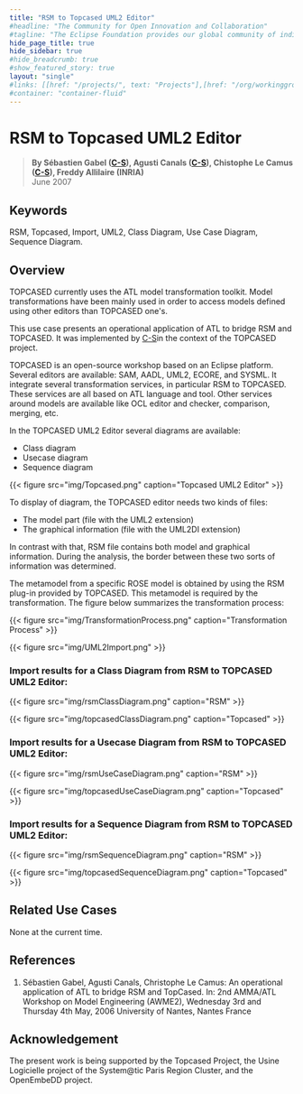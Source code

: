 ```yaml
---
title: "RSM to Topcased UML2 Editor"
#headline: "The Community for Open Innovation and Collaboration"
#tagline: "The Eclipse Foundation provides our global community of individuals and organizations with a mature, scalable, and business-friendly environment for open source software collaboration and innovation."
hide_page_title: true
hide_sidebar: true
#hide_breadcrumb: true
#show_featured_story: true
layout: "single"
#links: [[href: "/projects/", text: "Projects"],[href: "/org/workinggroups/", text: "Working Group"],[href: "/membership/", text: "Members"],[href: "/org/value", text: "Business Value"]]
#container: "container-fluid"
---
```


# RSM to Topcased UML2 Editor

> **By Sébastien Gabel ([C-S](https://www.csgroup.eu/fr/)), Agusti Canals ([C-S](https://www.csgroup.eu/fr/)), Chistophe Le Camus ([C-S](https://www.csgroup.eu/fr/)), Freddy Allilaire (INRIA)** \
> June 2007

## Keywords

RSM, Topcased, Import, UML2, Class Diagram, Use Case Diagram, Sequence Diagram.

## Overview

TOPCASED currently uses the ATL model transformation toolkit. Model transformations have been mainly used in order to access models defined using other editors than TOPCASED one's.

This use case presents an operational application of ATL to bridge RSM and TOPCASED. It was implemented by [C-S](https://www.csgroup.eu/fr/)in the context of the TOPCASED project.

TOPCASED is an open-source workshop based on an Eclipse platform. Several editors are available: SAM, AADL, UML2, ECORE, and SYSML. It integrate several transformation services, in particular RSM to TOPCASED. These services are all based on ATL language and tool. Other services around models are available like OCL editor and checker, comparison, merging, etc.

In the TOPCASED UML2 Editor several diagrams are available:

  * Class diagram
  * Usecase diagram
  * Sequence diagram

{{< figure src="img/Topcased.png" caption="Topcased UML2 Editor" >}}

To display of diagram, the TOPCASED editor needs two kinds of files:

  * The model part (file with the UML2 extension)
  * The graphical information (file with the UML2DI extension)

In contrast with that, RSM file contains both model and graphical information. During the analysis, the border between these two sorts of information was determined.

The metamodel from a specific ROSE model is obtained by using the RSM plug-in provided by TOPCASED. This metamodel is required by the transformation. The figure below summarizes the transformation process:

{{< figure src="img/TransformationProcess.png" caption="Transformation Process" >}}

{{< figure src="img/UML2Import.png" >}}

### Import results for a Class Diagram from RSM to TOPCASED UML2 Editor:

{{< figure src="img/rsmClassDiagram.png" caption="RSM" >}}

{{< figure src="img/topcasedClassDiagram.png" caption="Topcased" >}}

### Import results for a Usecase Diagram from RSM to TOPCASED UML2 Editor:

{{< figure src="img/rsmUseCaseDiagram.png" caption="RSM" >}}

{{< figure src="img/topcasedUseCaseDiagram.png" caption="Topcased" >}}

### Import results for a Sequence Diagram from RSM to TOPCASED UML2 Editor:

{{< figure src="img/rsmSequenceDiagram.png" caption="RSM" >}}

{{< figure src="img/topcasedSequenceDiagram.png" caption="Topcased" >}}

## Related Use Cases

None at the current time.

## References

  1. Sébastien Gabel, Agusti Canals, Christophe Le Camus: An operational application of ATL to bridge RSM and TopCased. In: 2nd AMMA/ATL Workshop on Model Engineering (AWME2), Wednesday 3rd and Thursday 4th May, 2006 University of Nantes, Nantes France

##  Acknowledgement

The present work is being supported by the Topcased Project, the Usine Logicielle project of the System@tic Paris Region Cluster, and the OpenEmbeDD project.
